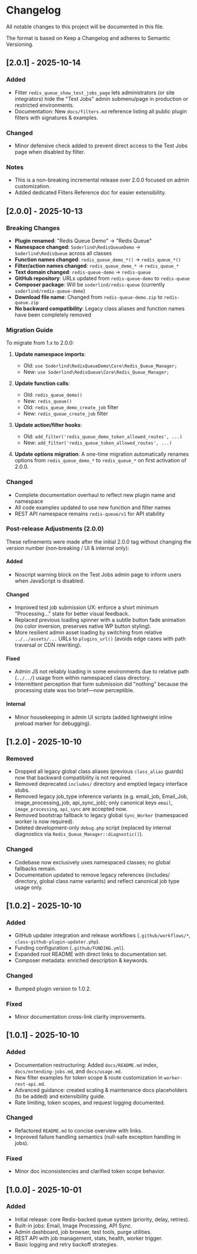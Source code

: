 # Changelog

All notable changes to this project will be documented in this file.

The format is based on Keep a Changelog and adheres to Semantic Versioning.

## [2.0.1] - 2025-10-14
### Added
- Filter `redis_queue_show_test_jobs_page` lets administrators (or site integrators) hide the "Test Jobs" admin submenu/page in production or restricted environments.
- Documentation: New `docs/filters.md` reference listing all public plugin filters with signatures & examples.

### Changed
- Minor defensive check added to prevent direct access to the Test Jobs page when disabled by filter.

### Notes
- This is a non-breaking incremental release over 2.0.0 focused on admin customization.
 - Added dedicated Filters Reference doc for easier extensibility.



## [2.0.0] - 2025-10-13
### Breaking Changes
- **Plugin renamed**: "Redis Queue Demo" → "Redis Queue"
- **Namespace changed**: `Soderlind\RedisQueueDemo` → `Soderlind\RedisQueue` across all classes
- **Function names changed**: `redis_queue_demo_*()` → `redis_queue_*()`
- **Filter/action names changed**: `redis_queue_demo_*` → `redis_queue_*`
- **Text domain changed**: `redis-queue-demo` → `redis-queue`
- **GitHub repository**: URLs updated from `redis-queue-demo` to `redis-queue`
- **Composer package**: Will be `soderlind/redis-queue` (currently `soderlind/redis-queue-demo`)
- **Download file name**: Changed from `redis-queue-demo.zip` to `redis-queue.zip`
- **No backward compatibility**: Legacy class aliases and function names have been completely removed

### Migration Guide
To migrate from 1.x to 2.0.0:

1. **Update namespace imports**:
   - Old: `use Soderlind\RedisQueueDemo\Core\Redis_Queue_Manager;`
   - New: `use Soderlind\RedisQueue\Core\Redis_Queue_Manager;`

2. **Update function calls**:
   - Old: `redis_queue_demo()`
   - New: `redis_queue()`
   - Old: `redis_queue_demo_create_job` filter
   - New: `redis_queue_create_job` filter

3. **Update action/filter hooks**:
   - Old: `add_filter('redis_queue_demo_token_allowed_routes', ...)`
   - New: `add_filter('redis_queue_token_allowed_routes', ...)`

4. **Update options migration**: A one-time migration automatically renames options from `redis_queue_demo_*` to `redis_queue_*` on first activation of 2.0.0.

### Changed
- Complete documentation overhaul to reflect new plugin name and namespace
- All code examples updated to use new function and filter names
- REST API namespace remains `redis-queue/v1` for API stability

### Post-release Adjustments (2.0.0)
These refinements were made after the initial 2.0.0 tag without changing the version number (non‑breaking / UI & internal only):

#### Added
- Noscript warning block on the Test Jobs admin page to inform users when JavaScript is disabled.

#### Changed
- Improved test job submission UX: enforce a short minimum "Processing…" state for better visual feedback.
- Replaced previous loading spinner with a subtle button fade animation (no color inversion, preserves native WP button styling).
- More resilient admin asset loading by switching from relative `../../assets/...` URLs to `plugins_url()` (avoids edge cases with path traversal or CDN rewriting).

#### Fixed
- Admin JS not reliably loading in some environments due to relative path (`../../`) usage from within namespaced class directory.
- Intermittent perception that form submission did "nothing" because the processing state was too brief—now perceptible.

#### Internal
- Minor housekeeping in admin UI scripts (added lightweight inline preload marker for debugging).

## [1.2.0] - 2025-10-10
### Removed
- Dropped all legacy global class aliases (previous `class_alias` guards) now that backward compatibility is not required.
- Removed deprecated `includes/` directory and emptied legacy interface stubs.
- Removed legacy job_type inference variants (e.g. email_job, Email_Job, image_processing_job, api_sync_job); only canonical keys `email`, `image_processing`, `api_sync` are accepted now.
- Removed bootstrap fallback to legacy global `Sync_Worker` (namespaced worker is now required).
- Deleted development-only `debug.php` script (replaced by internal diagnostics via `Redis_Queue_Manager::diagnostic()`).
### Changed
- Codebase now exclusively uses namespaced classes; no global fallbacks remain.
- Documentation updated to remove legacy references (includes/ directory, global class name variants) and reflect canonical job type usage only.

## [1.0.2] - 2025-10-10
### Added
- GitHub updater integration and release workflows (`.github/workflows/*`, `class-github-plugin-updater.php`).
- Funding configuration (`.github/FUNDING.yml`).
- Expanded root README with direct links to documentation set.
- Composer metadata: enriched description & keywords.

### Changed
- Bumped plugin version to 1.0.2.

### Fixed
- Minor documentation cross-link clarity improvements.

## [1.0.1] - 2025-10-10
### Added
- Documentation restructuring: Added `docs/README.md` index, `docs/extending-jobs.md`, and `docs/usage.md`.
- New filter examples for token scope & route customization in `worker-rest-api.md`.
- Advanced guidance: created scaling & maintenance docs placeholders (to be added) and extensibility guide.
- Rate limiting, token scopes, and request logging documented.

### Changed
- Refactored `README.md` to concise overview with links.
- Improved failure handling semantics (null-safe exception handling in jobs).

### Fixed
- Minor doc inconsistencies and clarified token scope behavior.

## [1.0.0] - 2025-10-01
### Added
- Initial release: core Redis-backed queue system (priority, delay, retries).
- Built-in jobs: Email, Image Processing, API Sync.
- Admin dashboard, job browser, test tools, purge utilities.
- REST API with job management, stats, health, worker trigger.
- Basic logging and retry backoff strategies.
